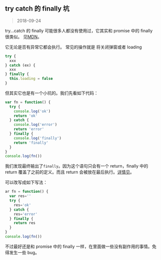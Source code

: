 ## try catch 的 finally 坑

> 2018-09-24

try...catch 的 finally 可能很多人都没有使用过，它其实和 promise 中的 finally 很类似。 见[MDN](https://developer.mozilla.org/zh-CN/docs/Web/JavaScript/Reference/Statements/try...catch)。

它无论是否有异常它都会执行。
常见的操作就是 将关闭弹窗或者 loading

```js
try {
  xxx
} catch (ex) {
  xxx
} finally {
  this.loading = false
}
```

但其实它也是有一个小坑的。我们先看如下代码：

```js
var fn = function() {
  try {
    console.log('ok')
    return 'ok'
  } catch {
    console.log('error')
    return 'error'
  } finally {
    console.log('finally')
    return 'finally'
  }
}
console.log(fn())
```

我们发现最终输出了`finally`。因为这个语句只会有一个 return，finally 中的 return 覆盖了之前的定义。而且 return 会被放在最后执行。[详情见](https://stackoverflow.com/questions/3837994/why-does-a-return-in-finally-override-try)。

可以改写成如下写法：

```js
ar fn = function() {
  var res=''
  try {
    res='ok'
  } catch {
    res='error'
  } finally {
    return res
  }
}
console.log(fn())
```

不过最好还是和 promise 中的 finally 一样，在里面做一些没有副作用的事情。免得发生一些 bug。
